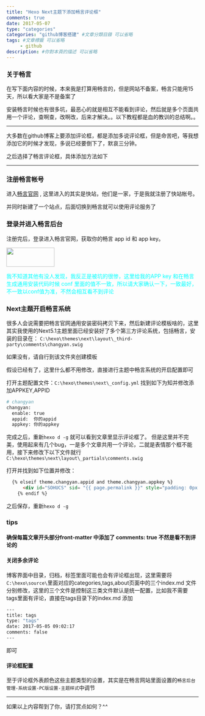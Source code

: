 ```yaml
---
title: "Hexo Next主题下添加畅言评论框"
comments: true
date: 2017-05-07
type: "categories"
categories: "github博客搭建" #文章分類目錄 可以省略
tags: #文章標籤 可以省略
     - github
description: #你對本頁的描述 可以省略
---
```


### 关于畅言
在写下面内容的时候，本来我是打算用畅言的，但是网站不备案，畅言只能用15天，所以看大家是不是备案了

安装畅言时候也有很多坑，最恶心的就是相互不能看到评论，然后就是多个页面共用一个评论，查啊查，改啊改，后来才解决。。以下教程都是血的教训的总结啊。。

------------

大多数在github博客上要添加评论框，都是添加多说评论框，但是命苦吧，等我想添加它的时候才发现，多说已经要倒下了，默哀三分钟。

之后选择了畅言评论框，具体添加方法如下


------

### 注册畅言帐号

进入[畅言官网](https://www.kuaizhan.com/) , 这里进入的其实是快站，他们是一家，于是我就注册了快站帐号。

并同时新建了一个站点，后面切换到畅言就可以使用评论服务了

### 登录并进入畅言后台

注册完后，登录进入畅言官网，获取你的畅言 app id 和 app key。

<img src="https://github.com/myAccount/blogMaterial/blob/master/Hexo%20Next%E4%B8%BB%E9%A2%98%E4%B8%8B%E6%B7%BB%E5%8A%A0%E7%95%85%E8%A8%80%E8%AF%84%E8%AE%BA%E6%A1%86/1.jpg?raw=true" width="50%" height="50" />

<font color=#00FFFF >我不知道其他有没人发现，我反正是被坑的很惨，这里给我的APP key 和在畅言生成通用安装代码时候 conf 里面的值不一致，所以请大家确认一下，一致最好，不一致以conf值为准，不然会相互看不到评论 </font>
### Next主题开启畅言系统

很多人会说需要把畅言官网通用安装密码拷贝下来，然后新建评论模板啥的，这里其实我使用的Next5.1主题里面已经安装好了多个第三方评论系统，包括畅言，安装的目录在：
`C:\hexo\themes\next\layout\_third-party\comments\changyan.swig`

如果没有，请自行到该文件夹创建模板

假设已经有了，这里什么都不用修改，直接进行主题中畅言系统的开启配置即可

打开主题配置文件：`C:\hexo\themes\next\_config.yml` 找到如下为知并修改添加APPKEY,APPID

```bash
# changyan
changyan:
  enable: true
  appid:  你的appid
  appkey: 你的appkey
```

完成之后，重新`hexo d -g` 就可以看到文章里显示评论框了。
但是这里并不完美，使用起来有几个bug，一是多个文章共用一个评论，二就是表情那个框不能用，接下来修改下以下文件就行
`C:\hexo\themes\next\layout\_partials\comments.swig`

打开并找到如下位置并修改：
```html
  {% elseif theme.changyan.appid and theme.changyan.appkey %}
      <div id="SOHUCS" sid= "{{ page.permalink }}" style="padding: 0px 20px 0px 30px;"></div>
    {% endif %}
```



之后保存，重新`hexo d -g`




### tips

#### 确保每篇文章开头部分front-matter 中添加了 comments: true 不然是看不到评论的

#### 关闭多余评论
博客界面中目录，归档，标签里面可能也会有评论框出现，这里需要将`C:\hexo\source\`里面对应的categories,tags,about页面中的三个index.md 文件分别修改，这里的三个文件是控制这三类文件默认是统一配置，比如我不需要tags里面有评论，直接在tags目录下的index.md 添加
```bash
---
title: tags
type: "tags"
date: 2017-05-05 09:02:17
comments: false
---
```
即可

#### 评论框配置
至于评论框外表颜色这些主题类型的设置，其实是在畅言网站里面设置的`畅言后台管理-系统设置-PC版设置-主题样式`中调节

--------

如果以上内容帮到了你，请打赏点如何？^_^_